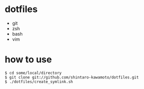 # dotfiles #
- git
- zsh
- bash
- vim

# how to use #

    $ cd some/local/directory
    $ git clone git://github.com/shintaro-kawamoto/dotfiles.git
    $ ./dotfiles/create_symlink.sh
